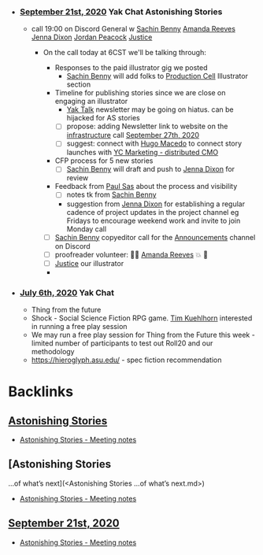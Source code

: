 - ### [September 21st, 2020](<September 21st, 2020.md>) Yak Chat Astonishing Stories
    - call 19:00 on Discord General w [Sachin Benny](<Sachin Benny.md>) [Amanda Reeves](<Amanda Reeves.md>) [Jenna Dixon](<Jenna Dixon.md>) [Jordan Peacock](<Jordan Peacock.md>) [Justice](<Justice.md>)
        - On the call today at 6CST we'll be talking through:

            - Responses to the paid illustrator gig we posted 
                - [Sachin Benny](<Sachin Benny.md>) will add folks to [Production Cell](<Production Cell.md>) Illustrator section
            - Timeline for publishing stories since we are close on engaging an illustrator
                - [Yak Talk](<Yak Talk.md>) newsletter may be going on hiatus. can be hijacked for AS stories
                - [ ] propose: adding Newsletter link to website on the [infrastructure](<infrastructure.md>) call [September 27th, 2020](<September 27th, 2020.md>)
                - [ ] suggest: connect with [Hugo Macedo](<Hugo Macedo.md>) to connect story launches with [YC Marketing - distributed CMO](<YC Marketing - distributed CMO.md>)
            - CFP process for 5 new stories 
                - [ ] [Sachin Benny](<Sachin Benny.md>) will draft and push to [Jenna Dixon](<Jenna Dixon.md>) for review
            - Feedback from [Paul Sas](<Paul Sas.md>) about the process and visibility
                - [ ] notes tk from [Sachin Benny](<Sachin Benny.md>)
                - suggestion from [Jenna Dixon](<Jenna Dixon.md>) for establishing a regular cadence of project updates in the project channel eg Fridays to encourage weekend work and invite to join Monday call
            - [ ] [Sachin Benny](<Sachin Benny.md>) copyeditor call for the [Announcements](<Announcements.md>) channel on Discord
            - [ ] proofreader volunteer: 🎉💥 [Amanda Reeves](<Amanda Reeves.md>) 💥 🎉
            - [ ] [Justice](<Justice.md>) our illustrator
            - 
- ### [July 6th, 2020](<July 6th, 2020.md>) Yak Chat
    - Thing from the future 
    - Shock - Social Science Fiction RPG game. [Tim Kuehlhorn](<Tim Kuehlhorn.md>) interested in running a free play session
    - We may run a free play session for Thing from the Future this week - limited number of participants to test out Roll20 and our methodology
    - https://hieroglyph.asu.edu/ - spec fiction recommendation 

# Backlinks
## [Astonishing Stories](<Astonishing Stories.md>)
- [Astonishing Stories -  Meeting notes](<Astonishing Stories -  Meeting notes.md>)

## [Astonishing Stories
...of what’s next](<Astonishing Stories
...of what’s next.md>)
- [Astonishing Stories -  Meeting notes](<Astonishing Stories -  Meeting notes.md>)

## [September 21st, 2020](<September 21st, 2020.md>)
- [Astonishing Stories -  Meeting notes](<Astonishing Stories -  Meeting notes.md>)

